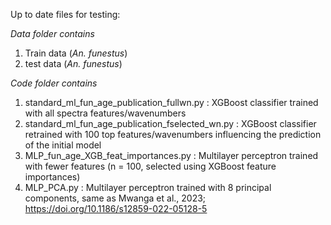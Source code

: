 Up to date files for testing:

*Data folder contains*
1. Train data (_An. funestus_)
2. test data (_An. funestus_)

*Code folder contains*
1. standard_ml_fun_age_publication_fullwn.py : XGBoost classifier trained with all spectra features/wavenumbers
2. standard_ml_fun_age_publication_fselected_wn.py : XGBoost classifier retrained with 100 top features/wavenumbers influencing the prediction of the initial model
3. MLP_fun_age_XGB_feat_importances.py : Multilayer perceptron trained with fewer features (n = 100, selected using XGBoost feature importances)
4. MLP_PCA.py : Multilayer perceptron trained with 8 principal components, same as Mwanga et al., 2023; https://doi.org/10.1186/s12859-022-05128-5
